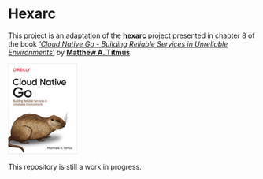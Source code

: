# Hexarc

This project is an adaptation of the [**hexarc**](https://github.com/cloud-native-go/examples/tree/main/ch08/hexarch) project presented in chapter 8 of the book [*'Cloud Native Go - Building Reliable Services in Unreliable Environments*'](https://learning.oreilly.com/library/view/cloud-native-go/9781492076322/) by [**Matthew A. Titmus**](https://www.oreilly.com/pub/au/8008).

[![Cloud Native Go - Book](cloud_native_go.jpeg)](https://learning.oreilly.com/library/view/cloud-native-go/9781492076322/)


This repository is still a work in progress.
